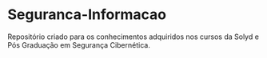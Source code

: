 # Seguranca-Informacao
Repositório criado para os conhecimentos adquiridos nos cursos da Solyd e Pós Graduação em Segurança Cibernética.
